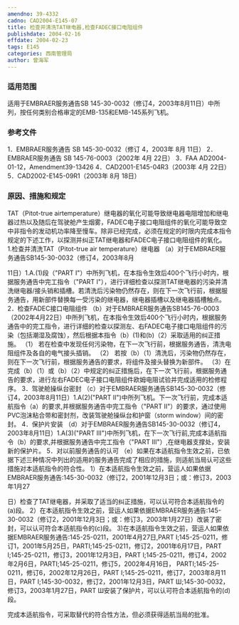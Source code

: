 ```yaml
---
amendno: 39-4332
cadno: CAD2004-E145-07
title: 检查并清洗TAT继电器,检查FADEC接口电阻组件
publishdate: 2004-02-16
effdate: 2004-02-23
tags: E145
categories: 西南管理局
author: 曾海军
---
```


### 适用范围 
适用于EMBRAER服务通告SB 145-30-0032（修订4，2003年8月11日）中所列，按任何类别合格审定的EMB-135和EMB-145系列飞机。

### 参考文件
1．EMBRAER服务通告 SB 145-30-0032（修订 4，2003年 8月 11日） 
2．EMBRAER服务通告 SB 145-76-0003（2002年 4月 22日） 
3．FAA AD2004-01-12，Amendment39-13426 
4．CAD2001-E145-04R3（2003年 4月 22日） 
5．CAD2002-E145-09R1（2003年 8月 18日）


### 原因、措施和规定 
TAT（Pitot-true airtemperature）继电器的氧化可能导致继电器电阻增加和继电器过热以及随后在驾驶舱产生烟雾，FADEC电子接口电阻组件的氧化可能导致空中非指令的发动机功率降至慢车。除非已经完成，必须在规定的时限内完成本指令规定的下述工作，以探测并纠正TAT继电器和FADEC电子接口电阻组件的氧化。 
1.检查并清洗TAT（Pitot-true air temperature）继电器 
（a）对于EMBRAER服务通告SB145-30-0032（修订4，2003年8月
  
11日）1.A.(1)段（"PART I"）中所列飞机，在本指令生效后400个飞行小时内，根据服务通告中完工指令（"PART I"），进行详细检查以探测TAT继电器的污染并清洗继电器/接头销和插槽。若清洗后污染物仍然存在，则在下一次飞行前，根据服务通告，用新部件替换每一受污染的继电器，继电器插槽以及继电器插槽触点。 
2．检查FADEC接口电阻组件 
（b）对于EMBRAER服务通告SB145-76-0003（2002年4月22日）中所列飞机，在本指令生效后400个飞行小时内，根据服务通告中的完工指令，进行详细的检查以探测左、右FADEC电子接口电阻组件的污染（包括潮湿及腐蚀），然后根据本指令（b）(1)和(b)（2）采取适用的纠正措施。 
（1）
若在检查中发现任何污染物，在下一次飞行前，根据服务通告，清洗电阻组件及各自的电气接头插销。 
（2）
若按（b）（1）清洗后，污染物仍然存在，则在下一次飞行前，根据服务通告的要求，将组件及接头替换为新部件。 
 （3）在完成（b）（1）或（b）（2）中规定的纠正措施后，在下一次飞行前，根据服务通告的要求，进行左右FADEC电子接口电阻组件欧姆电阻试验并完成适用的检修程序。 
3．驾驶舱操纵台密封 
（c）对于EMBRAER服务通告SB145-30-0032（修订4，2003年8月11日）1.A(2)("PART II")中所列飞机。下一次飞行前，完成本适航指令（a）的要求,并根据服务通告中完工指令（"PART II"）的要求，通过使用PVC泡沫粘合带和密封剂，改装驾驶舱操纵台和护窗（storm window）间的密封。 
4．保护片安装
（d）对于EMBRAER服务通告SB145-30-0032（修订4，2003年8月11日）1.A(3)("PART III")中所列飞机，在下一次飞行前,完成本适航指令（b）的要求,并根据服务通告中完工指令（"PART III"）,在继电器支撑处，安装新的保护片。 
5．对以前服务通告的认可 
（e）如果在本适航指令生效之前，已依据下述三种情况中列出的适用的服务通告完成了相应的措施，则适航当局认可这些措施对本适航指令的符合性。 
   1）在本适航指令生效之前，营运人如果依据EMBRAER服务通告:145-30-0032（修订2，2001年12月3日；或：修订3，2003年1月27

  
日）检查了TAT继电器，并采取了适当的纠正措施，可以认可符合本适航指令的(a)段。 
   2）在本适航指令生效之前，营运人如果依据EMBRAER服务通告:145-30-0032（修订2，2001年12月3日；或：修订3，2003年1月27日）改装了密封，可以认可符合本适航指令的(c)段。 
   3)在本适航指令生效之前，营运人如果依据EMBRAER服务通告:145-25-0211，2001年4月27日,PART I;145-25-0211，修订1，2001年5月25日，PARTI;145-25-0211，修订2，2001年6月17日，PART I;145-25-0211，修订3，2001年12月3日，PART I;145-25-0211，修订4，2002年2月6日，PARTI;145-25-0211，修订5，2002年4月16日， PARTI;145-25-0211，修订6，2002年12月26日，PART I;145-25-0211，修订7，2003年8月11日，PART I;145-30-0032，修订2，2001年12月3日，PART Ш;145-30-0032，修订3，2003年1月27日，PART Ш安装了保护片，可以认可符合本适航指令的(d)段。 

完成本适航指令，可采取替代的符合性方法，但必须获得适航当局的批准。
